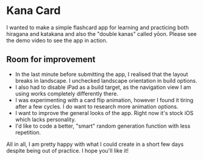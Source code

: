 # Kana Card

I wanted to make a simple flashcard app for learning and practicing both hiragana and katakana and also the "double kanas" called yōon. Please see the demo video to see the app in action.

## Room for improvement
- In the last minute before submitting the app, I realised that the layout breaks in landscape. I unchecked landscape orientation in build options.
- I also had to disable iPad as a build target, as the navigation view I am using works completely differently there.
- I was experimenting with a card flip animation, however I found it tiring after a few cycles. I do want to research more animation options.
- I want to improve the general looks of the app. Right now it's stock iOS which lacks personality.
- I'd like to code a better, "smart" random generation function with less repetition.

All in all, I am pretty happy with what I could create in a short few days despite being out of practice. I hope you'll like it!
